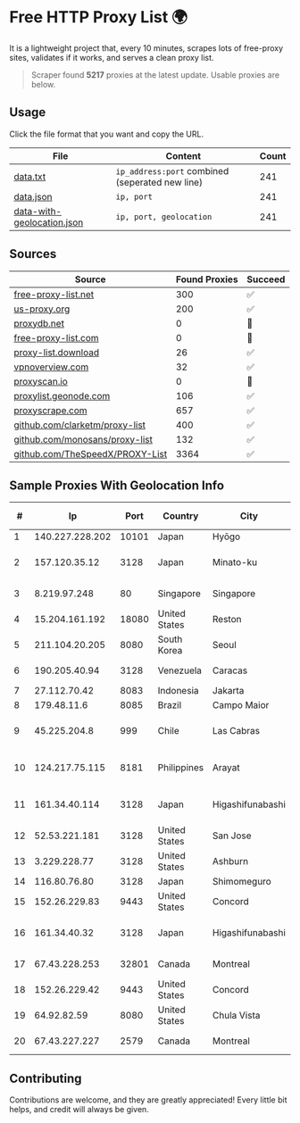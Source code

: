
# Free HTTP Proxy List 🌍

It is a lightweight project that, every 10 minutes, scrapes lots of free-proxy sites, validates if it works, and serves a clean proxy list.


> Scraper found **5217** proxies at the latest update. Usable proxies are below.

## Usage

Click the file format that you want and copy the URL.


|File|Content|Count|
|----|-------|-----|
|[data.txt](https://raw.githubusercontent.com/themiralay/Proxy-List-World/master/data.txt)|`ip_address:port` combined (seperated new line)|241|
|[data.json](https://raw.githubusercontent.com/themiralay/Proxy-List-World/master/data.json)|`ip, port`|241|
|[data-with-geolocation.json](https://raw.githubusercontent.com/themiralay/Proxy-List-World/master/data-with-geolocation.json)|`ip, port, geolocation`|241|

## Sources

|Source|Found Proxies|Succeed|
|------|-------------|-------|
|[free-proxy-list.net](https://free-proxy-list.net)|300|✅|
|[us-proxy.org](https://www.us-proxy.org)|200|✅|
|[proxydb.net](http://proxydb.net)|0|🚫|
|[free-proxy-list.com](https://free-proxy-list.com/?page=&port=&type%5B%5D=http&type%5B%5D=https&up_time=0&search=Search)|0|🚫|
|[proxy-list.download](https://www.proxy-list.download/HTTP)|26|✅|
|[vpnoverview.com](https://vpnoverview.com/privacy/anonymous-browsing/free-proxy-servers)|32|✅|
|[proxyscan.io](https://www.proxyscan.io)|0|🚫|
|[proxylist.geonode.com](https://proxylist.geonode.com/api/proxy-list?limit=300&page=1&sort_by=lastChecked&sort_type=desc&protocols=http,https)|106|✅|
|[proxyscrape.com](https://api.proxyscrape.com/v2/?request=displayproxies&protocol=http&timeout=10000&country=all&ssl=all&anonymity=all)|657|✅|
|[github.com/clarketm/proxy-list](https://raw.githubusercontent.com/clarketm/proxy-list/master/proxy-list-raw.txt)|400|✅|
|[github.com/monosans/proxy-list](https://raw.githubusercontent.com/monosans/proxy-list/main/proxies/http.txt)|132|✅|
|[github.com/TheSpeedX/PROXY-List](https://raw.githubusercontent.com/TheSpeedX/PROXY-List/master/http.txt)|3364|✅|


## Sample Proxies With Geolocation Info

|#|Ip|Port|Country|City|Internet Service Provider|
|-|--|----|-------|----|-------------------------|
|1|140.227.228.202|10101|Japan|Hyōgo|InfoSphere|
|2|157.120.35.12|3128|Japan|Minato-ku|NTT PC Communications, Inc.|
|3|8.219.97.248|80|Singapore|Singapore|Alibaba (US) Technology Co., Ltd.|
|4|15.204.161.192|18080|United States|Reston|OVH SAS|
|5|211.104.20.205|8080|South Korea|Seoul|Korea Telecom|
|6|190.205.40.94|3128|Venezuela|Caracas|CANTV Servicios, Venezuela|
|7|27.112.70.42|8083|Indonesia|Jakarta|GRAHANET|
|8|179.48.11.6|8085|Brazil|Campo Maior|Carnaubanet Ltda|
|9|45.225.204.8|999|Chile|Las Cabras|Netdelsur Telecomunicaciones SPA|
|10|124.217.75.115|8181|Philippines|Arayat|Philippine Long Distance Telephone Co.|
|11|161.34.40.114|3128|Japan|Higashifunabashi|NTT PC Communications, Inc.|
|12|52.53.221.181|3128|United States|San Jose|Amazon.com, Inc.|
|13|3.229.228.77|3128|United States|Ashburn|Amazon Technologies Inc.|
|14|116.80.76.80|3128|Japan|Shimomeguro|InfoSphere|
|15|152.26.229.83|9443|United States|Concord|MCNC|
|16|161.34.40.32|3128|Japan|Higashifunabashi|NTT PC Communications, Inc.|
|17|67.43.228.253|32801|Canada|Montreal|GloboTech Communications|
|18|152.26.229.42|9443|United States|Concord|MCNC|
|19|64.92.82.59|8080|United States|Chula Vista|Momentum Telecom, Inc.|
|20|67.43.227.227|2579|Canada|Montreal|GloboTech Communications|



## Contributing

Contributions are welcome, and they are greatly appreciated! Every
little bit helps, and credit will always be given.

